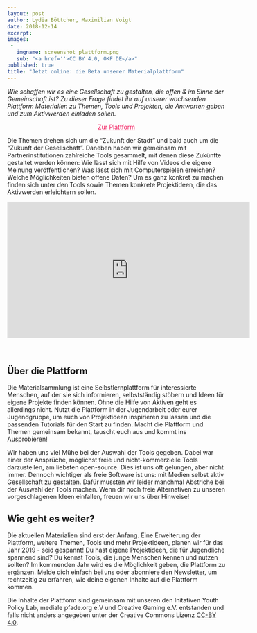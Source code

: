 ```yaml
---
layout: post
author: Lydia Böttcher, Maximilian Voigt
date: 2018-12-14
excerpt:
images:
 -
   imgname: screenshot_plattform.png
   sub: "<a href=''>CC BY 4.0, OKF DE</a>"
published: true
title: "Jetzt online: die Beta unserer Materialplattform"
---
```

*Wie schaffen wir es eine Gesellschaft zu gestalten, die offen & im Sinne der Gemeinschaft ist? Zu dieser Frage findet ihr auf unserer wachsenden Plattform Materialien zu Themen, Tools und Projekten, die Antworten geben und zum Aktivwerden einladen sollen.*

<center><a href="https://demokratielabore.de/materialsammlung/" type="button" class="btn btn-default" style="color: #f21c5e">Zur Plattform</a></center>

Die Themen drehen sich um die “Zukunft der Stadt” und bald auch um die “Zukunft der Gesellschaft”. Daneben haben wir gemeinsam mit Partnerinstitutionen zahlreiche Tools gesammelt, mit denen diese Zukünfte gestaltet werden können: Wie lässt sich mit Hilfe von Videos die eigene Meinung veröffentlichen? Was lässt sich mit Computerspielen erreichen? Welche Möglichkeiten bieten offene Daten? Um es ganz konkret zu machen finden sich unter den Tools sowie Themen konkrete Projektideen, die das Aktivwerden erleichtern sollen.

<div class="videoiframe"><iframe width="560" height="315" src="https://www.youtube-nocookie.com/embed/fvqxf8BOwbI" frameborder="0" allow="accelerometer; autoplay; encrypted-media; gyroscope; picture-in-picture" allowfullscreen></iframe></div>
<br><br>

## Über die Plattform
Die Materialsammlung ist eine Selbstlernplattform für interessierte Menschen, auf der sie sich informieren, selbstständig stöbern und Ideen für eigene Projekte finden können. Ohne die Hilfe von Aktiven geht es allerdings nicht. Nutzt die Plattform in der Jugendarbeit oder eurer Jugendgruppe, um euch von Projektideen inspirieren zu lassen und die passenden Tutorials für den Start zu finden. Macht die Plattform und Themen gemeinsam bekannt, tauscht euch aus und kommt ins Ausprobieren!

Wir haben uns viel Mühe bei der Auswahl der Tools gegeben. Dabei war einer der Ansprüche, möglichst freie und nicht-kommerzielle Tools darzustellen, am liebsten open-source. Dies ist uns oft gelungen, aber nicht immer. Dennoch wichtiger als freie Software ist uns: mit Medien selbst aktiv Gesellschaft zu gestalten. Dafür mussten wir leider manchmal Abstriche bei der Auswahl der Tools machen. Wenn dir noch freie Alternativen zu unseren vorgeschlagenen Ideen einfallen, freuen wir uns über Hinweise!

## Wie geht es weiter?
Die aktuellen Materialien sind erst der Anfang. Eine Erweiterung der Plattform, weitere Themen, Tools und mehr Projektideen, planen wir für das Jahr 2019 - seid gespannt!
Du hast eigene Projektideen, die für Jugendliche spannend sind? Du kennst Tools, die junge Menschen kennen und nutzen sollten?
Im kommenden Jahr wird es die Möglichkeit geben, die Plattform zu ergänzen. Melde dich einfach bei uns oder abonniere den Newsletter, um rechtzeitig zu erfahren, wie deine eigenen Inhalte auf die Plattform kommen.

Die Inhalte der Plattform sind gemeinsam mit unseren den Initativen Youth Policy Lab, mediale pfade.org e.V und Creative Gaming e.V. entstanden und falls nicht anders angegeben unter der Creative Commons Lizenz [CC-BY 4.0](https://creativecommons.org/licenses/by/4.0/deed.de).
